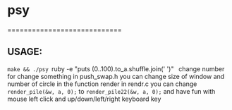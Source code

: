 # psy
============================
## **USAGE:**
`make && ./psy `ruby -e "puts (0..100).to_a.shuffle.join(' ')"` `
change number for change something
in push_swap.h you can change size of window and number of circle
in the function render in rendr.c you can change `render_pile(&w, a, 0);` to `render_pile22(&w, a, 0);` and have fun with mouse left click and up/down/left/right keyboard key
